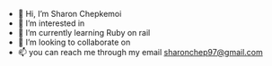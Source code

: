 - 👋 Hi, I’m Sharon Chepkemoi
- 👀 I’m interested in 
- 🌱 I’m currently learning Ruby on rail
- 💞️ I’m looking to collaborate on 
- 📫 you can reach me through my email sharonchep97@gmail.com 

<!---
sharon-debug/sharon-debug is a ✨ special ✨ repository because its `README.md` (this file) appears on your GitHub profile.
You can click the Preview link to take a look at your changes.
--->

